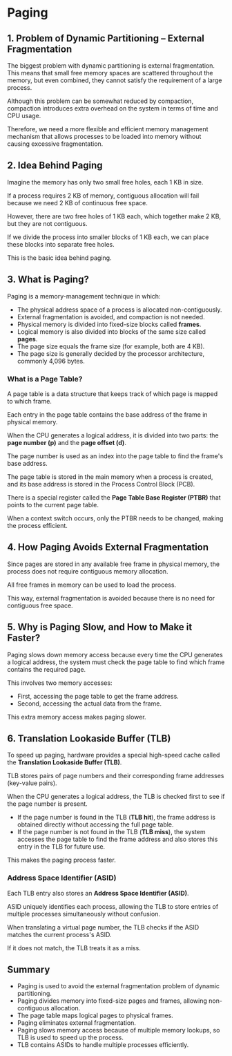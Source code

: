 # Paging 

## 1. Problem of Dynamic Partitioning – External Fragmentation

The biggest problem with dynamic partitioning is external fragmentation. This means that small free memory spaces are scattered throughout the memory, but even combined, they cannot satisfy the requirement of a large process. 

Although this problem can be somewhat reduced by compaction, compaction introduces extra overhead on the system in terms of time and CPU usage.

Therefore, we need a more flexible and efficient memory management mechanism that allows processes to be loaded into memory without causing excessive fragmentation.

## 2. Idea Behind Paging

Imagine the memory has only two small free holes, each 1 KB in size.

If a process requires 2 KB of memory, contiguous allocation will fail because we need 2 KB of continuous free space.

However, there are two free holes of 1 KB each, which together make 2 KB, but they are not contiguous.

If we divide the process into smaller blocks of 1 KB each, we can place these blocks into separate free holes.

This is the basic idea behind paging.

## 3. What is Paging?

Paging is a memory-management technique in which:

- The physical address space of a process is allocated non-contiguously.
- External fragmentation is avoided, and compaction is not needed.
- Physical memory is divided into fixed-size blocks called **frames**.
- Logical memory is also divided into blocks of the same size called **pages**.
- The page size equals the frame size (for example, both are 4 KB).
- The page size is generally decided by the processor architecture, commonly 4,096 bytes.

### What is a Page Table?

A page table is a data structure that keeps track of which page is mapped to which frame.

Each entry in the page table contains the base address of the frame in physical memory.

When the CPU generates a logical address, it is divided into two parts: the **page number (p)** and the **page offset (d)**.

The page number is used as an index into the page table to find the frame's base address.

The page table is stored in the main memory when a process is created, and its base address is stored in the Process Control Block (PCB).

There is a special register called the **Page Table Base Register (PTBR)** that points to the current page table.

When a context switch occurs, only the PTBR needs to be changed, making the process efficient.

## 4. How Paging Avoids External Fragmentation

Since pages are stored in any available free frame in physical memory, the process does not require contiguous memory allocation.

All free frames in memory can be used to load the process.

This way, external fragmentation is avoided because there is no need for contiguous free space.

## 5. Why is Paging Slow, and How to Make it Faster?

Paging slows down memory access because every time the CPU generates a logical address, the system must check the page table to find which frame contains the required page.

This involves two memory accesses:

- First, accessing the page table to get the frame address.
- Second, accessing the actual data from the frame.

This extra memory access makes paging slower.

## 6. Translation Lookaside Buffer (TLB)

To speed up paging, hardware provides a special high-speed cache called the **Translation Lookaside Buffer (TLB)**.

TLB stores pairs of page numbers and their corresponding frame addresses (key-value pairs).

When the CPU generates a logical address, the TLB is checked first to see if the page number is present.

- If the page number is found in the TLB (**TLB hit**), the frame address is obtained directly without accessing the full page table.
- If the page number is not found in the TLB (**TLB miss**), the system accesses the page table to find the frame address and also stores this entry in the TLB for future use.

This makes the paging process faster.

### Address Space Identifier (ASID)

Each TLB entry also stores an **Address Space Identifier (ASID)**.

ASID uniquely identifies each process, allowing the TLB to store entries of multiple processes simultaneously without confusion.

When translating a virtual page number, the TLB checks if the ASID matches the current process's ASID.

If it does not match, the TLB treats it as a miss.

## Summary

- Paging is used to avoid the external fragmentation problem of dynamic partitioning.
- Paging divides memory into fixed-size pages and frames, allowing non-contiguous allocation.
- The page table maps logical pages to physical frames.
- Paging eliminates external fragmentation.
- Paging slows memory access because of multiple memory lookups, so TLB is used to speed up the process.
- TLB contains ASIDs to handle multiple processes efficiently.

